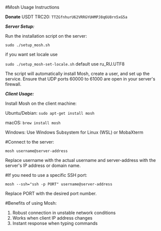 #Mosh Usage Instructions

**Donate**
USDT TRC20: `TTZGfnhurU62VRRGYUHMPJ8q6U8rn5xG5a`

***Server Setup:***

Run the installation script on the server:

```sudo ./setup_mosh.sh```

if you want set locale use

```sudo ./setup_mosh-set-locale.sh``` default use ru_RU.UTF8

The script will automatically install Mosh, create a user, and set up the service.
    Ensure that UDP ports 60000 to 61000 are open in your server's firewall.

***Client Usage:***

Install Mosh on the client machine:

Ubuntu/Debian: `sudo apt-get install mosh`

macOS: `brew install mosh`

Windows: Use Windows Subsystem for Linux (WSL) or MobaXterm

#Connect to the server:

```mosh username@server-address```

Replace username with the actual username and server-address with the server's IP address or domain name.

#If you need to use a specific SSH port:

```mosh --ssh="ssh -p PORT" username@server-address```

Replace PORT with the desired port number.

#Benefits of using Mosh:
1) Robust connection in unstable network conditions
2) Works when client IP address changes
3) Instant response when typing commands
